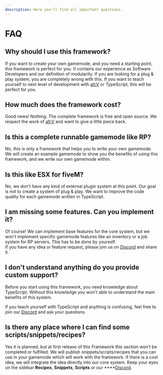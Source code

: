 ```yaml
---
description: Here you'll find all important questions.
---
```


# FAQ

## Why should I use this framework?

If you want to create your own gamemode, and you need a starting point, this framework is perfect for you. It contains our experience as Software Developers and our definition of modularity. If you are looking for a plug & play system, you are completely wrong with this. If you want to teach yourself to next level of development with [alt:V](https://altv.mp/#/) or TypeScript, this will be perfect for you.

## How much does the framework cost? 

Good news! Nothing. The complete framework is free and open source. We respect the work of [alt:V](https://altv.mp/#/) and want to give a little piece back.

## Is this a complete runnable gamemode like RP?

No, this is only a framework that helps you to write your own gamemode. We will create an example gamemode to show you the benefits of using this framework, and we write our own gamemode within.

## Is this like ESX for fiveM?

No, we don't have any kind of external plugin system at this point. Our goal is not to create a system of plug & play. We want to improve the code quality for each gamemode written in TypeScript.

## I am missing some features. Can you implement it?

Of course! We can implement base features for the core system, but we won't implement specific gamemode features like an inventory or a job system for RP servers. This has to be done by yourself.   
If you have any idea or feature request, please join us on [Discord](https://discord.gg/DcpsfkVkfb) and share it.

## I don't understand anything do you provide custom support?

Before you start using this framework, you need knowledge about TypeScript. Without this knowledge you won't able to understand the main benefits of this system.  
  
If you teach yourself with TypeScript and anything is confusing, feel free to join our [Discord](https://discord.gg/DcpsfkVkfb) and ask your questions.

## Is there any place where I can find some scripts/snippets/recipes?

Yes it is planned, but at first release of this Framework this section won't be completed or fulfilled. We will publish snippets/scripts/recipes that you can use in your gamemode which will work with the framework. If there is a cool idea, we will integrate the idea directly into our core system. Keep your eyes on the sidebar **Recipes**, **Snippets**, **Scripts** or our ****[Discord](https://discord.gg/DcpsfkVkfb).

